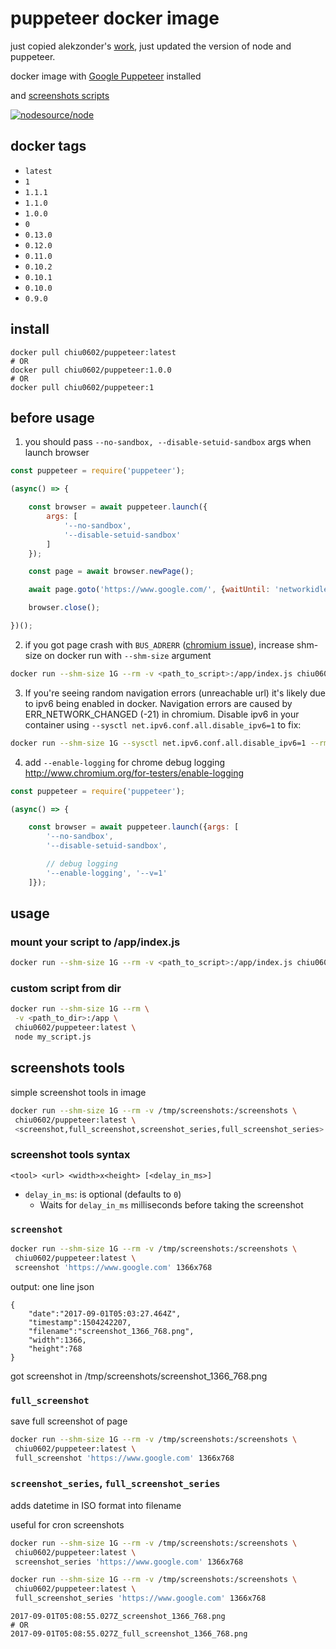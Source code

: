 # puppeteer docker image

just copied alekzonder's [work](https://hub.docker.com/r/alekzonder/puppeteer/), just updated the version of node and puppeteer.

docker image with  [Google Puppeteer](https://github.com/GoogleChrome/puppeteer) installed

and [screenshots scripts](#screenshots-tools)

[![nodesource/node](http://dockeri.co/image/chiu0602/puppeteer)](https://hub.docker.com/r/chiu0602/puppeteer/)

## docker tags

- `latest`
- `1`
- `1.1.1`
- `1.1.0`
- `1.0.0`
- `0`
- `0.13.0`
- `0.12.0`
- `0.11.0`
- `0.10.2`
- `0.10.1`
- `0.10.0`
- `0.9.0`

## install

```
docker pull chiu0602/puppeteer:latest
# OR
docker pull chiu0602/puppeteer:1.0.0
# OR
docker pull chiu0602/puppeteer:1

```

## before usage


1. you should pass `--no-sandbox, --disable-setuid-sandbox` args when launch browser

```js
const puppeteer = require('puppeteer');

(async() => {

    const browser = await puppeteer.launch({
        args: [
            '--no-sandbox',
            '--disable-setuid-sandbox'
        ]
    });

    const page = await browser.newPage();

    await page.goto('https://www.google.com/', {waitUntil: 'networkidle2'});

    browser.close();

})();
```

2. if you got page crash with `BUS_ADRERR` ([chromium issue](https://bugs.chromium.org/p/chromium/issues/detail?id=571394)), increase shm-size on docker run with `--shm-size` argument

```bash
docker run --shm-size 1G --rm -v <path_to_script>:/app/index.js chiu0602/puppeteer:latest
```

3. If you're seeing random navigation errors (unreachable url) it's likely due to ipv6 being enabled in docker. Navigation errors are caused by ERR_NETWORK_CHANGED (-21) in chromium. Disable ipv6 in your container using `--sysctl net.ipv6.conf.all.disable_ipv6=1` to fix:
```bash
docker run --shm-size 1G --sysctl net.ipv6.conf.all.disable_ipv6=1 --rm -v <path_to_script>:/app/index.js chiu0602/puppeteer:latest
```

4. add `--enable-logging` for chrome debug logging http://www.chromium.org/for-testers/enable-logging

```js
const puppeteer = require('puppeteer');

(async() => {

    const browser = await puppeteer.launch({args: [
        '--no-sandbox',
        '--disable-setuid-sandbox',

        // debug logging
        '--enable-logging', '--v=1'
    ]});


```


## usage

### mount your script to /app/index.js

```bash
docker run --shm-size 1G --rm -v <path_to_script>:/app/index.js chiu0602/puppeteer:latest
```

### custom script from dir

```bash
docker run --shm-size 1G --rm \
 -v <path_to_dir>:/app \
 chiu0602/puppeteer:latest \
 node my_script.js
```

## screenshots tools

simple screenshot tools in image

```bash
docker run --shm-size 1G --rm -v /tmp/screenshots:/screenshots \
 chiu0602/puppeteer:latest \
 <screenshot,full_screenshot,screenshot_series,full_screenshot_series> 'https://www.google.com' 1366x768
```

### screenshot tools syntax

`<tool> <url> <width>x<height> [<delay_in_ms>]`

* `delay_in_ms`: is optional (defaults to `0`)
  * Waits for `delay_in_ms` milliseconds before taking the screenshot

### `screenshot`

```bash
docker run --shm-size 1G --rm -v /tmp/screenshots:/screenshots \
 chiu0602/puppeteer:latest \
 screenshot 'https://www.google.com' 1366x768
```

output: one line json

```
{
    "date":"2017-09-01T05:03:27.464Z",
    "timestamp":1504242207,
    "filename":"screenshot_1366_768.png",
    "width":1366,
    "height":768
}
```
got screenshot in /tmp/screenshots/screenshot_1366_768.png

### `full_screenshot`

save full screenshot of page

```bash
docker run --shm-size 1G --rm -v /tmp/screenshots:/screenshots \
 chiu0602/puppeteer:latest \
 full_screenshot 'https://www.google.com' 1366x768
```

### `screenshot_series`, `full_screenshot_series`

adds datetime in ISO format into filename

useful for cron screenshots

```bash
docker run --shm-size 1G --rm -v /tmp/screenshots:/screenshots \
 chiu0602/puppeteer:latest \
 screenshot_series 'https://www.google.com' 1366x768
```

```bash
docker run --shm-size 1G --rm -v /tmp/screenshots:/screenshots \
 chiu0602/puppeteer:latest \
 full_screenshot_series 'https://www.google.com' 1366x768
```

```
2017-09-01T05:08:55.027Z_screenshot_1366_768.png
# OR
2017-09-01T05:08:55.027Z_full_screenshot_1366_768.png
```
